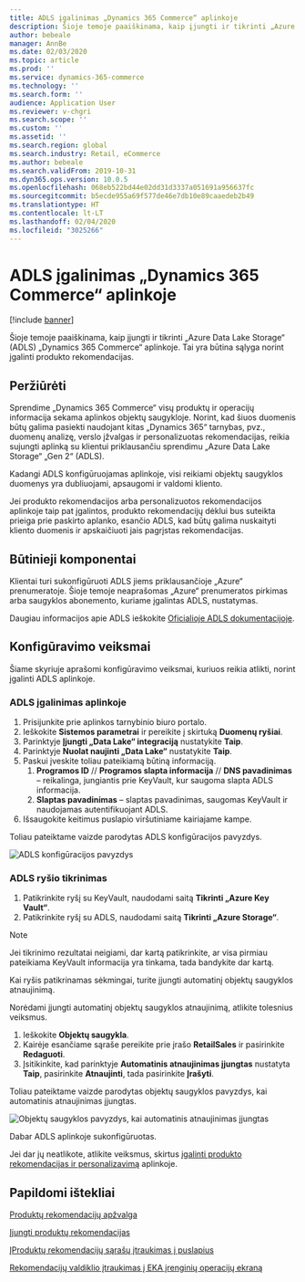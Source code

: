 ```yaml
---
title: ADLS įgalinimas „Dynamics 365 Commerce“ aplinkoje
description: Šioje temoje paaiškinama, kaip įjungti ir tikrinti „Azure Data Lake Storage“ (ADLS) „Dynamics 365 Commerce“ aplinkoje. Tai yra būtina sąlyga norint įgalinti produkto rekomendacijas.
author: bebeale
manager: AnnBe
ms.date: 02/03/2020
ms.topic: article
ms.prod: ''
ms.service: dynamics-365-commerce
ms.technology: ''
ms.search.form: ''
audience: Application User
ms.reviewer: v-chgri
ms.search.scope: ''
ms.custom: ''
ms.assetid: ''
ms.search.region: global
ms.search.industry: Retail, eCommerce
ms.author: bebeale
ms.search.validFrom: 2019-10-31
ms.dyn365.ops.version: 10.0.5
ms.openlocfilehash: 068eb522bd44e02dd31d3337a051691a956637fc
ms.sourcegitcommit: b5ecde955a69f577de46e7db10e89caaedeb2b49
ms.translationtype: HT
ms.contentlocale: lt-LT
ms.lasthandoff: 02/04/2020
ms.locfileid: "3025266"
---
```

# <a name="enable-adls-in-a-dynamics-365-commerce-environment"></a>ADLS įgalinimas „Dynamics 365 Commerce“ aplinkoje

[!include [banner](includes/banner.md)]

Šioje temoje paaiškinama, kaip įjungti ir tikrinti „Azure Data Lake Storage“ (ADLS) „Dynamics 365 Commerce“ aplinkoje. Tai yra būtina sąlyga norint įgalinti produkto rekomendacijas.

## <a name="overview"></a>Peržiūrėti

Sprendime „Dynamics 365 Commerce“ visų produktų ir operacijų informacija sekama aplinkos objektų saugykloje. Norint, kad šiuos duomenis būtų galima pasiekti naudojant kitas „Dynamics 365“ tarnybas, pvz., duomenų analizę, verslo įžvalgas ir personalizuotas rekomendacijas, reikia sujungti aplinką su klientui priklausančiu sprendimu „Azure Data Lake Storage“ „Gen 2“ (ADLS).

Kadangi ADLS konfigūruojamas aplinkoje, visi reikiami objektų saugyklos duomenys yra dubliuojami, apsaugomi ir valdomi kliento.

Jei produkto rekomendacijos arba personalizuotos rekomendacijos aplinkoje taip pat įgalintos, produkto rekomendacijų dėklui bus suteikta prieiga prie paskirto aplanko, esančio ADLS, kad būtų galima nuskaityti kliento duomenis ir apskaičiuoti jais pagrįstas rekomendacijas.

## <a name="prerequisites"></a>Būtinieji komponentai

Klientai turi sukonfigūruoti ADLS jiems priklausančioje „Azure“ prenumeratoje. Šioje temoje neaprašomas „Azure“ prenumeratos pirkimas arba saugyklos abonemento, kuriame įgalintas ADLS, nustatymas.

Daugiau informacijos apie ADLS ieškokite [Oficialioje ADLS dokumentacijoje](https://azure.microsoft.com/pricing/details/storage/data-lake).
  
## <a name="configuration-steps"></a>Konfigūravimo veiksmai

Šiame skyriuje aprašomi konfigūravimo veiksmai, kuriuos reikia atlikti, norint įgalinti ADLS aplinkoje.

### <a name="enable-adls-in-the-environment"></a>ADLS įgalinimas aplinkoje

1. Prisijunkite prie aplinkos tarnybinio biuro portalo.
1. Ieškokite **Sistemos parametrai** ir pereikite į skirtuką **Duomenų ryšiai**. 
1. Parinktyje **Įjungti „Data Lake“ integraciją** nustatykite **Taip**.
1. Parinktyje **Nuolat naujinti „Data Lake“** nustatykite **Taip**.
1. Paskui įveskite toliau pateikiamą būtiną informaciją.
    1. **Programos ID** // **Programos slapta informacija** // **DNS pavadinimas** – reikalinga, jungiantis prie KeyVault, kur saugoma slapta ADLS informacija.
    1. **Slaptas pavadinimas** – slaptas pavadinimas, saugomas KeyVault ir naudojamas autentifikuojant ADLS.
1. Išsaugokite keitimus puslapio viršutiniame kairiajame kampe.

Toliau pateiktame vaizde parodytas ADLS konfigūracijos pavyzdys.

![ADLS konfigūracijos pavyzdys](./media/exampleADLSConfig1.png)

### <a name="test-the-adls-connection"></a>ADLS ryšio tikrinimas

1. Patikrinkite ryšį su KeyVault, naudodami saitą **Tikrinti „Azure Key Vault“**.
1. Patikrinkite ryšį su ADLS, naudodami saitą **Tikrinti „Azure Storage“**.

> [!NOTE]
> Jei tikrinimo rezultatai neigiami, dar kartą patikrinkite, ar visa pirmiau pateikiama KeyVault informacija yra tinkama, tada bandykite dar kartą.

Kai ryšis patikrinamas sėkmingai, turite įjungti automatinį objektų saugyklos atnaujinimą.

Norėdami įjungti automatinį objektų saugyklos atnaujinimą, atlikite tolesnius veiksmus.

1. Ieškokite **Objektų saugykla**.
1. Kairėje esančiame sąraše pereikite prie įrašo **RetailSales** ir pasirinkite **Redaguoti**.
1. Įsitikinkite, kad parinktyje **Automatinis atnaujinimas įjungtas** nustatyta **Taip**, pasirinkite **Atnaujinti**, tada pasirinkite **Įrašyti**.

Toliau pateiktame vaizde parodytas objektų saugyklos pavyzdys, kai automatinis atnaujinimas įjungtas.

![Objektų saugyklos pavyzdys, kai automatinis atnaujinimas įjungtas](./media/exampleADLSConfig2.png)

Dabar ADLS aplinkoje sukonfigūruotas. 

Jei dar jų neatlikote, atlikite veiksmus, skirtus [įgalinti produkto rekomendacijas ir personalizavimą](enable-product-recommendations.md) aplinkoje.

## <a name="additional-resources"></a>Papildomi ištekliai

[Produktų rekomendacijų apžvalga](product-recommendations.md)

[Įjungti produktų rekomendacijas](enable-product-recommendations.md)

[ĮProduktų rekomendacijų sąrašų įtraukimas į puslapius](add-reco-list-to-page.md)

[Rekomendacijų valdiklio įtraukimas į EKA įrenginių operacijų ekraną](../retail/add-recommendations-control-pos-screen.md?toc=/dynamics365/commerce/toc.json)


